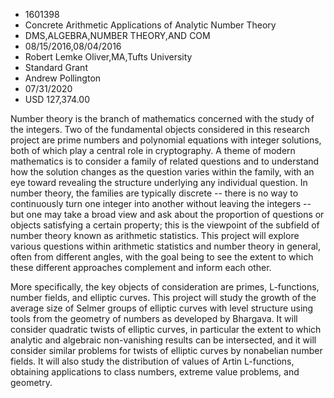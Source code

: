 
* 1601398
* Concrete Arithmetic Applications of Analytic Number Theory
* DMS,ALGEBRA,NUMBER THEORY,AND COM
* 08/15/2016,08/04/2016
* Robert Lemke Oliver,MA,Tufts University
* Standard Grant
* Andrew Pollington
* 07/31/2020
* USD 127,374.00

Number theory is the branch of mathematics concerned with the study of the
integers. Two of the fundamental objects considered in this research project are
prime numbers and polynomial equations with integer solutions, both of which
play a central role in cryptography. A theme of modern mathematics is to
consider a family of related questions and to understand how the solution
changes as the question varies within the family, with an eye toward revealing
the structure underlying any individual question. In number theory, the families
are typically discrete -- there is no way to continuously turn one integer into
another without leaving the integers -- but one may take a broad view and ask
about the proportion of questions or objects satisfying a certain property; this
is the viewpoint of the subfield of number theory known as arithmetic
statistics. This project will explore various questions within arithmetic
statistics and number theory in general, often from different angles, with the
goal being to see the extent to which these different approaches complement and
inform each other.

More specifically, the key objects of consideration are primes, L-functions,
number fields, and elliptic curves. This project will study the growth of the
average size of Selmer groups of elliptic curves with level structure using
tools from the geometry of numbers as developed by Bhargava. It will consider
quadratic twists of elliptic curves, in particular the extent to which analytic
and algebraic non-vanishing results can be intersected, and it will consider
similar problems for twists of elliptic curves by nonabelian number fields. It
will also study the distribution of values of Artin L-functions, obtaining
applications to class numbers, extreme value problems, and geometry.
